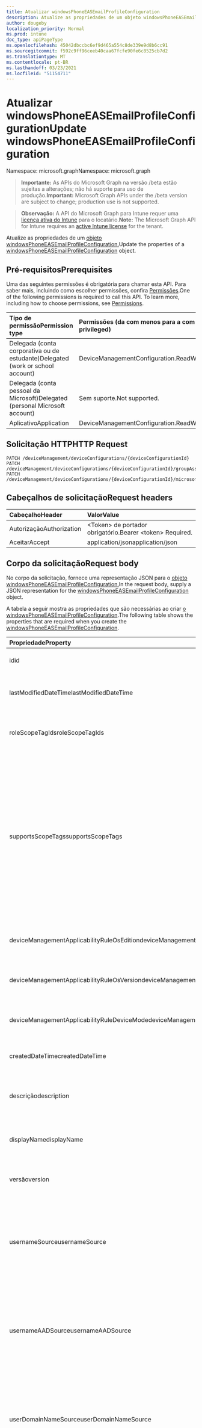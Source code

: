 ```yaml
---
title: Atualizar windowsPhoneEASEmailProfileConfiguration
description: Atualize as propriedades de um objeto windowsPhoneEASEmailProfileConfiguration.
author: dougeby
localization_priority: Normal
ms.prod: intune
doc_type: apiPageType
ms.openlocfilehash: 45042dbccbc6ef9d465a554c8de339e9d8b6cc91
ms.sourcegitcommit: f592c9ff96ceeb40caa67fcfe90fe6c8525cb7d2
ms.translationtype: MT
ms.contentlocale: pt-BR
ms.lasthandoff: 03/23/2021
ms.locfileid: "51154711"
---
```

# <a name="update-windowsphoneeasemailprofileconfiguration"></a><span data-ttu-id="ce13f-103">Atualizar windowsPhoneEASEmailProfileConfiguration</span><span class="sxs-lookup"><span data-stu-id="ce13f-103">Update windowsPhoneEASEmailProfileConfiguration</span></span>

<span data-ttu-id="ce13f-104">Namespace: microsoft.graph</span><span class="sxs-lookup"><span data-stu-id="ce13f-104">Namespace: microsoft.graph</span></span>

> <span data-ttu-id="ce13f-105">**Importante:** As APIs do Microsoft Graph na versão /beta estão sujeitas a alterações; não há suporte para uso de produção.</span><span class="sxs-lookup"><span data-stu-id="ce13f-105">**Important:** Microsoft Graph APIs under the /beta version are subject to change; production use is not supported.</span></span>

> <span data-ttu-id="ce13f-106">**Observação:** A API do Microsoft Graph para Intune requer uma [licença ativa do Intune](https://go.microsoft.com/fwlink/?linkid=839381) para o locatário.</span><span class="sxs-lookup"><span data-stu-id="ce13f-106">**Note:** The Microsoft Graph API for Intune requires an [active Intune license](https://go.microsoft.com/fwlink/?linkid=839381) for the tenant.</span></span>

<span data-ttu-id="ce13f-107">Atualize as propriedades de um [objeto windowsPhoneEASEmailProfileConfiguration.](../resources/intune-deviceconfig-windowsphoneeasemailprofileconfiguration.md)</span><span class="sxs-lookup"><span data-stu-id="ce13f-107">Update the properties of a [windowsPhoneEASEmailProfileConfiguration](../resources/intune-deviceconfig-windowsphoneeasemailprofileconfiguration.md) object.</span></span>

## <a name="prerequisites"></a><span data-ttu-id="ce13f-108">Pré-requisitos</span><span class="sxs-lookup"><span data-stu-id="ce13f-108">Prerequisites</span></span>
<span data-ttu-id="ce13f-p101">Uma das seguintes permissões é obrigatória para chamar esta API. Para saber mais, incluindo como escolher permissões, confira [Permissões](/graph/permissions-reference).</span><span class="sxs-lookup"><span data-stu-id="ce13f-p101">One of the following permissions is required to call this API. To learn more, including how to choose permissions, see [Permissions](/graph/permissions-reference).</span></span>

|<span data-ttu-id="ce13f-111">Tipo de permissão</span><span class="sxs-lookup"><span data-stu-id="ce13f-111">Permission type</span></span>|<span data-ttu-id="ce13f-112">Permissões (da com menos para a com mais privilégios)</span><span class="sxs-lookup"><span data-stu-id="ce13f-112">Permissions (from least to most privileged)</span></span>|
|:---|:---|
|<span data-ttu-id="ce13f-113">Delegada (conta corporativa ou de estudante)</span><span class="sxs-lookup"><span data-stu-id="ce13f-113">Delegated (work or school account)</span></span>|<span data-ttu-id="ce13f-114">DeviceManagementConfiguration.ReadWrite.All</span><span class="sxs-lookup"><span data-stu-id="ce13f-114">DeviceManagementConfiguration.ReadWrite.All</span></span>|
|<span data-ttu-id="ce13f-115">Delegada (conta pessoal da Microsoft)</span><span class="sxs-lookup"><span data-stu-id="ce13f-115">Delegated (personal Microsoft account)</span></span>|<span data-ttu-id="ce13f-116">Sem suporte.</span><span class="sxs-lookup"><span data-stu-id="ce13f-116">Not supported.</span></span>|
|<span data-ttu-id="ce13f-117">Aplicativo</span><span class="sxs-lookup"><span data-stu-id="ce13f-117">Application</span></span>|<span data-ttu-id="ce13f-118">DeviceManagementConfiguration.ReadWrite.All</span><span class="sxs-lookup"><span data-stu-id="ce13f-118">DeviceManagementConfiguration.ReadWrite.All</span></span>|

## <a name="http-request"></a><span data-ttu-id="ce13f-119">Solicitação HTTP</span><span class="sxs-lookup"><span data-stu-id="ce13f-119">HTTP Request</span></span>
<!-- {
  "blockType": "ignored"
}
-->
``` http
PATCH /deviceManagement/deviceConfigurations/{deviceConfigurationId}
PATCH /deviceManagement/deviceConfigurations/{deviceConfigurationId}/groupAssignments/{deviceConfigurationGroupAssignmentId}/deviceConfiguration
PATCH /deviceManagement/deviceConfigurations/{deviceConfigurationId}/microsoft.graph.windowsDomainJoinConfiguration/networkAccessConfigurations/{deviceConfigurationId}
```

## <a name="request-headers"></a><span data-ttu-id="ce13f-120">Cabeçalhos de solicitação</span><span class="sxs-lookup"><span data-stu-id="ce13f-120">Request headers</span></span>
|<span data-ttu-id="ce13f-121">Cabeçalho</span><span class="sxs-lookup"><span data-stu-id="ce13f-121">Header</span></span>|<span data-ttu-id="ce13f-122">Valor</span><span class="sxs-lookup"><span data-stu-id="ce13f-122">Value</span></span>|
|:---|:---|
|<span data-ttu-id="ce13f-123">Autorização</span><span class="sxs-lookup"><span data-stu-id="ce13f-123">Authorization</span></span>|<span data-ttu-id="ce13f-124">&lt;Token&gt; de portador obrigatório.</span><span class="sxs-lookup"><span data-stu-id="ce13f-124">Bearer &lt;token&gt; Required.</span></span>|
|<span data-ttu-id="ce13f-125">Aceitar</span><span class="sxs-lookup"><span data-stu-id="ce13f-125">Accept</span></span>|<span data-ttu-id="ce13f-126">application/json</span><span class="sxs-lookup"><span data-stu-id="ce13f-126">application/json</span></span>|

## <a name="request-body"></a><span data-ttu-id="ce13f-127">Corpo da solicitação</span><span class="sxs-lookup"><span data-stu-id="ce13f-127">Request body</span></span>
<span data-ttu-id="ce13f-128">No corpo da solicitação, fornece uma representação JSON para o [objeto windowsPhoneEASEmailProfileConfiguration.](../resources/intune-deviceconfig-windowsphoneeasemailprofileconfiguration.md)</span><span class="sxs-lookup"><span data-stu-id="ce13f-128">In the request body, supply a JSON representation for the [windowsPhoneEASEmailProfileConfiguration](../resources/intune-deviceconfig-windowsphoneeasemailprofileconfiguration.md) object.</span></span>

<span data-ttu-id="ce13f-129">A tabela a seguir mostra as propriedades que são necessárias ao criar [o windowsPhoneEASEmailProfileConfiguration](../resources/intune-deviceconfig-windowsphoneeasemailprofileconfiguration.md).</span><span class="sxs-lookup"><span data-stu-id="ce13f-129">The following table shows the properties that are required when you create the [windowsPhoneEASEmailProfileConfiguration](../resources/intune-deviceconfig-windowsphoneeasemailprofileconfiguration.md).</span></span>

|<span data-ttu-id="ce13f-130">Propriedade</span><span class="sxs-lookup"><span data-stu-id="ce13f-130">Property</span></span>|<span data-ttu-id="ce13f-131">Tipo</span><span class="sxs-lookup"><span data-stu-id="ce13f-131">Type</span></span>|<span data-ttu-id="ce13f-132">Descrição</span><span class="sxs-lookup"><span data-stu-id="ce13f-132">Description</span></span>|
|:---|:---|:---|
|<span data-ttu-id="ce13f-133">id</span><span class="sxs-lookup"><span data-stu-id="ce13f-133">id</span></span>|<span data-ttu-id="ce13f-134">Cadeia de caracteres</span><span class="sxs-lookup"><span data-stu-id="ce13f-134">String</span></span>|<span data-ttu-id="ce13f-135">Chave da entidade.</span><span class="sxs-lookup"><span data-stu-id="ce13f-135">Key of the entity.</span></span> <span data-ttu-id="ce13f-136">Herdada de [deviceConfiguration](../resources/intune-shared-deviceconfiguration.md)</span><span class="sxs-lookup"><span data-stu-id="ce13f-136">Inherited from [deviceConfiguration](../resources/intune-shared-deviceconfiguration.md)</span></span>|
|<span data-ttu-id="ce13f-137">lastModifiedDateTime</span><span class="sxs-lookup"><span data-stu-id="ce13f-137">lastModifiedDateTime</span></span>|<span data-ttu-id="ce13f-138">DateTimeOffset</span><span class="sxs-lookup"><span data-stu-id="ce13f-138">DateTimeOffset</span></span>|<span data-ttu-id="ce13f-139">DateTime da última modificação do objeto.</span><span class="sxs-lookup"><span data-stu-id="ce13f-139">DateTime the object was last modified.</span></span> <span data-ttu-id="ce13f-140">Herdada de [deviceConfiguration](../resources/intune-shared-deviceconfiguration.md)</span><span class="sxs-lookup"><span data-stu-id="ce13f-140">Inherited from [deviceConfiguration](../resources/intune-shared-deviceconfiguration.md)</span></span>|
|<span data-ttu-id="ce13f-141">roleScopeTagIds</span><span class="sxs-lookup"><span data-stu-id="ce13f-141">roleScopeTagIds</span></span>|<span data-ttu-id="ce13f-142">Coleção de cadeias de caracteres</span><span class="sxs-lookup"><span data-stu-id="ce13f-142">String collection</span></span>|<span data-ttu-id="ce13f-143">Lista de marcas de escopo para esta instância entity.</span><span class="sxs-lookup"><span data-stu-id="ce13f-143">List of Scope Tags for this Entity instance.</span></span> <span data-ttu-id="ce13f-144">Herdada de [deviceConfiguration](../resources/intune-shared-deviceconfiguration.md)</span><span class="sxs-lookup"><span data-stu-id="ce13f-144">Inherited from [deviceConfiguration](../resources/intune-shared-deviceconfiguration.md)</span></span>|
|<span data-ttu-id="ce13f-145">supportsScopeTags</span><span class="sxs-lookup"><span data-stu-id="ce13f-145">supportsScopeTags</span></span>|<span data-ttu-id="ce13f-146">Booleano</span><span class="sxs-lookup"><span data-stu-id="ce13f-146">Boolean</span></span>|<span data-ttu-id="ce13f-147">Indica se a Configuração de Dispositivo subjacente dá suporte ou não à atribuição de marcas de escopo.</span><span class="sxs-lookup"><span data-stu-id="ce13f-147">Indicates whether or not the underlying Device Configuration supports the assignment of scope tags.</span></span> <span data-ttu-id="ce13f-148">A atribuição à propriedade ScopeTags não é permitida quando esse valor é falso e as entidades não estarão visíveis para usuários com escopo.</span><span class="sxs-lookup"><span data-stu-id="ce13f-148">Assigning to the ScopeTags property is not allowed when this value is false and entities will not be visible to scoped users.</span></span> <span data-ttu-id="ce13f-149">Isso ocorre para políticas herdadas criadas no Silverlight e podem ser resolvidas excluindo e recriando a política no Portal do Azure.</span><span class="sxs-lookup"><span data-stu-id="ce13f-149">This occurs for Legacy policies created in Silverlight and can be resolved by deleting and recreating the policy in the Azure Portal.</span></span> <span data-ttu-id="ce13f-150">Essa propriedade é somente leitura.</span><span class="sxs-lookup"><span data-stu-id="ce13f-150">This property is read-only.</span></span> <span data-ttu-id="ce13f-151">Herdada de [deviceConfiguration](../resources/intune-shared-deviceconfiguration.md)</span><span class="sxs-lookup"><span data-stu-id="ce13f-151">Inherited from [deviceConfiguration](../resources/intune-shared-deviceconfiguration.md)</span></span>|
|<span data-ttu-id="ce13f-152">deviceManagementApplicabilityRuleOsEdition</span><span class="sxs-lookup"><span data-stu-id="ce13f-152">deviceManagementApplicabilityRuleOsEdition</span></span>|[<span data-ttu-id="ce13f-153">deviceManagementApplicabilityRuleOsEdition</span><span class="sxs-lookup"><span data-stu-id="ce13f-153">deviceManagementApplicabilityRuleOsEdition</span></span>](../resources/intune-deviceconfig-devicemanagementapplicabilityruleosedition.md)|<span data-ttu-id="ce13f-154">A aplicabilidade da edição do sistema operacional para esta Política.</span><span class="sxs-lookup"><span data-stu-id="ce13f-154">The OS edition applicability for this Policy.</span></span> <span data-ttu-id="ce13f-155">Herdada de [deviceConfiguration](../resources/intune-shared-deviceconfiguration.md)</span><span class="sxs-lookup"><span data-stu-id="ce13f-155">Inherited from [deviceConfiguration](../resources/intune-shared-deviceconfiguration.md)</span></span>|
|<span data-ttu-id="ce13f-156">deviceManagementApplicabilityRuleOsVersion</span><span class="sxs-lookup"><span data-stu-id="ce13f-156">deviceManagementApplicabilityRuleOsVersion</span></span>|[<span data-ttu-id="ce13f-157">deviceManagementApplicabilityRuleOsVersion</span><span class="sxs-lookup"><span data-stu-id="ce13f-157">deviceManagementApplicabilityRuleOsVersion</span></span>](../resources/intune-deviceconfig-devicemanagementapplicabilityruleosversion.md)|<span data-ttu-id="ce13f-158">A regra de aplicabilidade da versão do sistema operacional para esta Política.</span><span class="sxs-lookup"><span data-stu-id="ce13f-158">The OS version applicability rule for this Policy.</span></span> <span data-ttu-id="ce13f-159">Herdada de [deviceConfiguration](../resources/intune-shared-deviceconfiguration.md)</span><span class="sxs-lookup"><span data-stu-id="ce13f-159">Inherited from [deviceConfiguration](../resources/intune-shared-deviceconfiguration.md)</span></span>|
|<span data-ttu-id="ce13f-160">deviceManagementApplicabilityRuleDeviceMode</span><span class="sxs-lookup"><span data-stu-id="ce13f-160">deviceManagementApplicabilityRuleDeviceMode</span></span>|[<span data-ttu-id="ce13f-161">deviceManagementApplicabilityRuleDeviceMode</span><span class="sxs-lookup"><span data-stu-id="ce13f-161">deviceManagementApplicabilityRuleDeviceMode</span></span>](../resources/intune-deviceconfig-devicemanagementapplicabilityruledevicemode.md)|<span data-ttu-id="ce13f-162">A regra de aplicabilidade do modo de dispositivo para esta Política.</span><span class="sxs-lookup"><span data-stu-id="ce13f-162">The device mode applicability rule for this Policy.</span></span> <span data-ttu-id="ce13f-163">Herdada de [deviceConfiguration](../resources/intune-shared-deviceconfiguration.md)</span><span class="sxs-lookup"><span data-stu-id="ce13f-163">Inherited from [deviceConfiguration](../resources/intune-shared-deviceconfiguration.md)</span></span>|
|<span data-ttu-id="ce13f-164">createdDateTime</span><span class="sxs-lookup"><span data-stu-id="ce13f-164">createdDateTime</span></span>|<span data-ttu-id="ce13f-165">DateTimeOffset</span><span class="sxs-lookup"><span data-stu-id="ce13f-165">DateTimeOffset</span></span>|<span data-ttu-id="ce13f-166">DateTime em que o objeto foi criado.</span><span class="sxs-lookup"><span data-stu-id="ce13f-166">DateTime the object was created.</span></span> <span data-ttu-id="ce13f-167">Herdada de [deviceConfiguration](../resources/intune-shared-deviceconfiguration.md)</span><span class="sxs-lookup"><span data-stu-id="ce13f-167">Inherited from [deviceConfiguration](../resources/intune-shared-deviceconfiguration.md)</span></span>|
|<span data-ttu-id="ce13f-168">descrição</span><span class="sxs-lookup"><span data-stu-id="ce13f-168">description</span></span>|<span data-ttu-id="ce13f-169">Cadeia de caracteres</span><span class="sxs-lookup"><span data-stu-id="ce13f-169">String</span></span>|<span data-ttu-id="ce13f-170">O administrador forneceu a descrição da Configuração do dispositivo.</span><span class="sxs-lookup"><span data-stu-id="ce13f-170">Admin provided description of the Device Configuration.</span></span> <span data-ttu-id="ce13f-171">Herdada de [deviceConfiguration](../resources/intune-shared-deviceconfiguration.md)</span><span class="sxs-lookup"><span data-stu-id="ce13f-171">Inherited from [deviceConfiguration](../resources/intune-shared-deviceconfiguration.md)</span></span>|
|<span data-ttu-id="ce13f-172">displayName</span><span class="sxs-lookup"><span data-stu-id="ce13f-172">displayName</span></span>|<span data-ttu-id="ce13f-173">Cadeia de caracteres</span><span class="sxs-lookup"><span data-stu-id="ce13f-173">String</span></span>|<span data-ttu-id="ce13f-174">O administrador forneceu o nome da Configuração do dispositivo.</span><span class="sxs-lookup"><span data-stu-id="ce13f-174">Admin provided name of the device configuration.</span></span> <span data-ttu-id="ce13f-175">Herdada de [deviceConfiguration](../resources/intune-shared-deviceconfiguration.md)</span><span class="sxs-lookup"><span data-stu-id="ce13f-175">Inherited from [deviceConfiguration](../resources/intune-shared-deviceconfiguration.md)</span></span>|
|<span data-ttu-id="ce13f-176">versão</span><span class="sxs-lookup"><span data-stu-id="ce13f-176">version</span></span>|<span data-ttu-id="ce13f-177">Int32</span><span class="sxs-lookup"><span data-stu-id="ce13f-177">Int32</span></span>|<span data-ttu-id="ce13f-178">Versão da configuração do dispositivo.</span><span class="sxs-lookup"><span data-stu-id="ce13f-178">Version of the device configuration.</span></span> <span data-ttu-id="ce13f-179">Herdada de [deviceConfiguration](../resources/intune-shared-deviceconfiguration.md)</span><span class="sxs-lookup"><span data-stu-id="ce13f-179">Inherited from [deviceConfiguration](../resources/intune-shared-deviceconfiguration.md)</span></span>|
|<span data-ttu-id="ce13f-180">usernameSource</span><span class="sxs-lookup"><span data-stu-id="ce13f-180">usernameSource</span></span>|[<span data-ttu-id="ce13f-181">userEmailSource</span><span class="sxs-lookup"><span data-stu-id="ce13f-181">userEmailSource</span></span>](../resources/intune-deviceconfig-useremailsource.md)|<span data-ttu-id="ce13f-182">Atributo username que é escolhido no AAD e injetado nesse perfil antes de instalar no dispositivo.</span><span class="sxs-lookup"><span data-stu-id="ce13f-182">Username attribute that is picked from AAD and injected into this profile before installing on the device.</span></span> <span data-ttu-id="ce13f-183">Herdado [do easEmailProfileConfigurationBase](../resources/intune-deviceconfig-easemailprofileconfigurationbase.md).</span><span class="sxs-lookup"><span data-stu-id="ce13f-183">Inherited from [easEmailProfileConfigurationBase](../resources/intune-deviceconfig-easemailprofileconfigurationbase.md).</span></span> <span data-ttu-id="ce13f-184">Os valores possíveis são: `userPrincipalName` e `primarySmtpAddress`.</span><span class="sxs-lookup"><span data-stu-id="ce13f-184">Possible values are: `userPrincipalName`, `primarySmtpAddress`.</span></span>|
|<span data-ttu-id="ce13f-185">usernameAADSource</span><span class="sxs-lookup"><span data-stu-id="ce13f-185">usernameAADSource</span></span>|[<span data-ttu-id="ce13f-186">usernameSource</span><span class="sxs-lookup"><span data-stu-id="ce13f-186">usernameSource</span></span>](../resources/intune-deviceconfig-usernamesource.md)|<span data-ttu-id="ce13f-187">Nome do campo AAD, que será usado para recuperar UserName para perfil de email.</span><span class="sxs-lookup"><span data-stu-id="ce13f-187">Name of the AAD field, that will be used to retrieve UserName for email profile.</span></span> <span data-ttu-id="ce13f-188">Herdado [do easEmailProfileConfigurationBase](../resources/intune-deviceconfig-easemailprofileconfigurationbase.md).</span><span class="sxs-lookup"><span data-stu-id="ce13f-188">Inherited from [easEmailProfileConfigurationBase](../resources/intune-deviceconfig-easemailprofileconfigurationbase.md).</span></span> <span data-ttu-id="ce13f-189">Os valores possíveis são: `userPrincipalName`, `primarySmtpAddress`, `samAccountName`.</span><span class="sxs-lookup"><span data-stu-id="ce13f-189">Possible values are: `userPrincipalName`, `primarySmtpAddress`, `samAccountName`.</span></span>|
|<span data-ttu-id="ce13f-190">userDomainNameSource</span><span class="sxs-lookup"><span data-stu-id="ce13f-190">userDomainNameSource</span></span>|[<span data-ttu-id="ce13f-191">domainNameSource</span><span class="sxs-lookup"><span data-stu-id="ce13f-191">domainNameSource</span></span>](../resources/intune-deviceconfig-domainnamesource.md)|<span data-ttu-id="ce13f-192">Atributo UserDomainname que é escolhido no AAD e injetado nesse perfil antes de instalar no dispositivo.</span><span class="sxs-lookup"><span data-stu-id="ce13f-192">UserDomainname attribute that is picked from AAD and injected into this profile before installing on the device.</span></span> <span data-ttu-id="ce13f-193">Herdado [do easEmailProfileConfigurationBase](../resources/intune-deviceconfig-easemailprofileconfigurationbase.md).</span><span class="sxs-lookup"><span data-stu-id="ce13f-193">Inherited from [easEmailProfileConfigurationBase](../resources/intune-deviceconfig-easemailprofileconfigurationbase.md).</span></span> <span data-ttu-id="ce13f-194">Os valores possíveis são: `fullDomainName` e `netBiosDomainName`.</span><span class="sxs-lookup"><span data-stu-id="ce13f-194">Possible values are: `fullDomainName`, `netBiosDomainName`.</span></span>|
|<span data-ttu-id="ce13f-195">customDomainName</span><span class="sxs-lookup"><span data-stu-id="ce13f-195">customDomainName</span></span>|<span data-ttu-id="ce13f-196">Cadeia de caracteres</span><span class="sxs-lookup"><span data-stu-id="ce13f-196">String</span></span>|<span data-ttu-id="ce13f-197">Valor de nome de domínio personalizado usado durante a geração de um perfil de email antes de instalar no dispositivo.</span><span class="sxs-lookup"><span data-stu-id="ce13f-197">Custom domain name value used while generating an email profile before installing on the device.</span></span> <span data-ttu-id="ce13f-198">Herdado [do easEmailProfileConfigurationBase](../resources/intune-deviceconfig-easemailprofileconfigurationbase.md)</span><span class="sxs-lookup"><span data-stu-id="ce13f-198">Inherited from [easEmailProfileConfigurationBase](../resources/intune-deviceconfig-easemailprofileconfigurationbase.md)</span></span>|
|<span data-ttu-id="ce13f-199">accountName</span><span class="sxs-lookup"><span data-stu-id="ce13f-199">accountName</span></span>|<span data-ttu-id="ce13f-200">Cadeia de caracteres</span><span class="sxs-lookup"><span data-stu-id="ce13f-200">String</span></span>|<span data-ttu-id="ce13f-201">Nome da conta.</span><span class="sxs-lookup"><span data-stu-id="ce13f-201">Account name.</span></span>|
|<span data-ttu-id="ce13f-202">applyOnlyToWindowsPhone81</span><span class="sxs-lookup"><span data-stu-id="ce13f-202">applyOnlyToWindowsPhone81</span></span>|<span data-ttu-id="ce13f-203">Boolean</span><span class="sxs-lookup"><span data-stu-id="ce13f-203">Boolean</span></span>|<span data-ttu-id="ce13f-204">Valor que indica se esta política se aplica somente ao Windows 8.1.</span><span class="sxs-lookup"><span data-stu-id="ce13f-204">Value indicating whether this policy only applies to Windows 8.1.</span></span> <span data-ttu-id="ce13f-205">Essa propriedade é somente leitura.</span><span class="sxs-lookup"><span data-stu-id="ce13f-205">This property is read-only.</span></span>|
|<span data-ttu-id="ce13f-206">syncCalendar</span><span class="sxs-lookup"><span data-stu-id="ce13f-206">syncCalendar</span></span>|<span data-ttu-id="ce13f-207">Booleano</span><span class="sxs-lookup"><span data-stu-id="ce13f-207">Boolean</span></span>|<span data-ttu-id="ce13f-208">Se deve ou não sincronizar o calendário.</span><span class="sxs-lookup"><span data-stu-id="ce13f-208">Whether or not to sync the calendar.</span></span>|
|<span data-ttu-id="ce13f-209">syncContacts</span><span class="sxs-lookup"><span data-stu-id="ce13f-209">syncContacts</span></span>|<span data-ttu-id="ce13f-210">Booleano</span><span class="sxs-lookup"><span data-stu-id="ce13f-210">Boolean</span></span>|<span data-ttu-id="ce13f-211">Se deve ou não sincronizar contatos.</span><span class="sxs-lookup"><span data-stu-id="ce13f-211">Whether or not to sync contacts.</span></span>|
|<span data-ttu-id="ce13f-212">syncTasks</span><span class="sxs-lookup"><span data-stu-id="ce13f-212">syncTasks</span></span>|<span data-ttu-id="ce13f-213">Booleano</span><span class="sxs-lookup"><span data-stu-id="ce13f-213">Boolean</span></span>|<span data-ttu-id="ce13f-214">Se deve ou não sincronizar tarefas.</span><span class="sxs-lookup"><span data-stu-id="ce13f-214">Whether or not to sync tasks.</span></span>|
|<span data-ttu-id="ce13f-215">durationOfEmailToSync</span><span class="sxs-lookup"><span data-stu-id="ce13f-215">durationOfEmailToSync</span></span>|[<span data-ttu-id="ce13f-216">emailSyncDuration</span><span class="sxs-lookup"><span data-stu-id="ce13f-216">emailSyncDuration</span></span>](../resources/intune-deviceconfig-emailsyncduration.md)|<span data-ttu-id="ce13f-217">Duração do email para sincronização. Os valores possíveis `userDefined` são: `oneDay` , , , , , , `threeDays` `oneWeek` `twoWeeks` `oneMonth` `unlimited` .</span><span class="sxs-lookup"><span data-stu-id="ce13f-217">Duration of email to sync. Possible values are: `userDefined`, `oneDay`, `threeDays`, `oneWeek`, `twoWeeks`, `oneMonth`, `unlimited`.</span></span>|
|<span data-ttu-id="ce13f-218">emailAddressSource</span><span class="sxs-lookup"><span data-stu-id="ce13f-218">emailAddressSource</span></span>|[<span data-ttu-id="ce13f-219">userEmailSource</span><span class="sxs-lookup"><span data-stu-id="ce13f-219">userEmailSource</span></span>](../resources/intune-deviceconfig-useremailsource.md)|<span data-ttu-id="ce13f-220">Atributo de email que é escolhido no AAD e injetado nesse perfil antes de instalar no dispositivo.</span><span class="sxs-lookup"><span data-stu-id="ce13f-220">Email attribute that is picked from AAD and injected into this profile before installing on the device.</span></span> <span data-ttu-id="ce13f-221">Os valores possíveis são: `userPrincipalName` e `primarySmtpAddress`.</span><span class="sxs-lookup"><span data-stu-id="ce13f-221">Possible values are: `userPrincipalName`, `primarySmtpAddress`.</span></span>|
|<span data-ttu-id="ce13f-222">emailSyncSchedule</span><span class="sxs-lookup"><span data-stu-id="ce13f-222">emailSyncSchedule</span></span>|[<span data-ttu-id="ce13f-223">emailSyncSchedule</span><span class="sxs-lookup"><span data-stu-id="ce13f-223">emailSyncSchedule</span></span>](../resources/intune-deviceconfig-emailsyncschedule.md)|<span data-ttu-id="ce13f-224">Agendamento de sincronização de email.</span><span class="sxs-lookup"><span data-stu-id="ce13f-224">Email sync schedule.</span></span> <span data-ttu-id="ce13f-225">Os valores possíveis são: `userDefined`, `asMessagesArrive`, `manual`, `fifteenMinutes`, `thirtyMinutes`, `sixtyMinutes`, `basedOnMyUsage`.</span><span class="sxs-lookup"><span data-stu-id="ce13f-225">Possible values are: `userDefined`, `asMessagesArrive`, `manual`, `fifteenMinutes`, `thirtyMinutes`, `sixtyMinutes`, `basedOnMyUsage`.</span></span>|
|<span data-ttu-id="ce13f-226">hostName</span><span class="sxs-lookup"><span data-stu-id="ce13f-226">hostName</span></span>|<span data-ttu-id="ce13f-227">Cadeia de caracteres</span><span class="sxs-lookup"><span data-stu-id="ce13f-227">String</span></span>|<span data-ttu-id="ce13f-228">Local do Exchange que (URL) ao que o aplicativo de email nativo se conecta.</span><span class="sxs-lookup"><span data-stu-id="ce13f-228">Exchange location that (URL) that the native mail app connects to.</span></span>|
|<span data-ttu-id="ce13f-229">requireSsl</span><span class="sxs-lookup"><span data-stu-id="ce13f-229">requireSsl</span></span>|<span data-ttu-id="ce13f-230">Booleano</span><span class="sxs-lookup"><span data-stu-id="ce13f-230">Boolean</span></span>|<span data-ttu-id="ce13f-231">Indica se o SSL deve ou não ser usado.</span><span class="sxs-lookup"><span data-stu-id="ce13f-231">Indicates whether or not to use SSL.</span></span>|



## <a name="response"></a><span data-ttu-id="ce13f-232">Resposta</span><span class="sxs-lookup"><span data-stu-id="ce13f-232">Response</span></span>
<span data-ttu-id="ce13f-233">Se tiver êxito, este método retornará um código de resposta e um `200 OK` [objeto windowsPhoneEASEmailProfileConfiguration](../resources/intune-deviceconfig-windowsphoneeasemailprofileconfiguration.md) atualizado no corpo da resposta.</span><span class="sxs-lookup"><span data-stu-id="ce13f-233">If successful, this method returns a `200 OK` response code and an updated [windowsPhoneEASEmailProfileConfiguration](../resources/intune-deviceconfig-windowsphoneeasemailprofileconfiguration.md) object in the response body.</span></span>

## <a name="example"></a><span data-ttu-id="ce13f-234">Exemplo</span><span class="sxs-lookup"><span data-stu-id="ce13f-234">Example</span></span>

### <a name="request"></a><span data-ttu-id="ce13f-235">Solicitação</span><span class="sxs-lookup"><span data-stu-id="ce13f-235">Request</span></span>
<span data-ttu-id="ce13f-236">Este é um exemplo da solicitação.</span><span class="sxs-lookup"><span data-stu-id="ce13f-236">Here is an example of the request.</span></span>
``` http
PATCH https://graph.microsoft.com/beta/deviceManagement/deviceConfigurations/{deviceConfigurationId}
Content-type: application/json
Content-length: 1567

{
  "@odata.type": "#microsoft.graph.windowsPhoneEASEmailProfileConfiguration",
  "roleScopeTagIds": [
    "Role Scope Tag Ids value"
  ],
  "supportsScopeTags": true,
  "deviceManagementApplicabilityRuleOsEdition": {
    "@odata.type": "microsoft.graph.deviceManagementApplicabilityRuleOsEdition",
    "osEditionTypes": [
      "windows10EnterpriseN"
    ],
    "name": "Name value",
    "ruleType": "exclude"
  },
  "deviceManagementApplicabilityRuleOsVersion": {
    "@odata.type": "microsoft.graph.deviceManagementApplicabilityRuleOsVersion",
    "minOSVersion": "Min OSVersion value",
    "maxOSVersion": "Max OSVersion value",
    "name": "Name value",
    "ruleType": "exclude"
  },
  "deviceManagementApplicabilityRuleDeviceMode": {
    "@odata.type": "microsoft.graph.deviceManagementApplicabilityRuleDeviceMode",
    "deviceMode": "sModeConfiguration",
    "name": "Name value",
    "ruleType": "exclude"
  },
  "description": "Description value",
  "displayName": "Display Name value",
  "version": 7,
  "usernameSource": "primarySmtpAddress",
  "usernameAADSource": "primarySmtpAddress",
  "userDomainNameSource": "netBiosDomainName",
  "customDomainName": "Custom Domain Name value",
  "accountName": "Account Name value",
  "applyOnlyToWindowsPhone81": true,
  "syncCalendar": true,
  "syncContacts": true,
  "syncTasks": true,
  "durationOfEmailToSync": "oneDay",
  "emailAddressSource": "primarySmtpAddress",
  "emailSyncSchedule": "asMessagesArrive",
  "hostName": "Host Name value",
  "requireSsl": true
}
```

### <a name="response"></a><span data-ttu-id="ce13f-237">Resposta</span><span class="sxs-lookup"><span data-stu-id="ce13f-237">Response</span></span>
<span data-ttu-id="ce13f-p120">Veja a seguir um exemplo da resposta. Observação: o objeto response mostrado aqui pode estar truncado por motivos de concisão. Todas as propriedades serão retornadas de uma chamada real.</span><span class="sxs-lookup"><span data-stu-id="ce13f-p120">Here is an example of the response. Note: The response object shown here may be truncated for brevity. All of the properties will be returned from an actual call.</span></span>
``` http
HTTP/1.1 200 OK
Content-Type: application/json
Content-Length: 1739

{
  "@odata.type": "#microsoft.graph.windowsPhoneEASEmailProfileConfiguration",
  "id": "554f402a-402a-554f-2a40-4f552a404f55",
  "lastModifiedDateTime": "2017-01-01T00:00:35.1329464-08:00",
  "roleScopeTagIds": [
    "Role Scope Tag Ids value"
  ],
  "supportsScopeTags": true,
  "deviceManagementApplicabilityRuleOsEdition": {
    "@odata.type": "microsoft.graph.deviceManagementApplicabilityRuleOsEdition",
    "osEditionTypes": [
      "windows10EnterpriseN"
    ],
    "name": "Name value",
    "ruleType": "exclude"
  },
  "deviceManagementApplicabilityRuleOsVersion": {
    "@odata.type": "microsoft.graph.deviceManagementApplicabilityRuleOsVersion",
    "minOSVersion": "Min OSVersion value",
    "maxOSVersion": "Max OSVersion value",
    "name": "Name value",
    "ruleType": "exclude"
  },
  "deviceManagementApplicabilityRuleDeviceMode": {
    "@odata.type": "microsoft.graph.deviceManagementApplicabilityRuleDeviceMode",
    "deviceMode": "sModeConfiguration",
    "name": "Name value",
    "ruleType": "exclude"
  },
  "createdDateTime": "2017-01-01T00:02:43.5775965-08:00",
  "description": "Description value",
  "displayName": "Display Name value",
  "version": 7,
  "usernameSource": "primarySmtpAddress",
  "usernameAADSource": "primarySmtpAddress",
  "userDomainNameSource": "netBiosDomainName",
  "customDomainName": "Custom Domain Name value",
  "accountName": "Account Name value",
  "applyOnlyToWindowsPhone81": true,
  "syncCalendar": true,
  "syncContacts": true,
  "syncTasks": true,
  "durationOfEmailToSync": "oneDay",
  "emailAddressSource": "primarySmtpAddress",
  "emailSyncSchedule": "asMessagesArrive",
  "hostName": "Host Name value",
  "requireSsl": true
}
```




